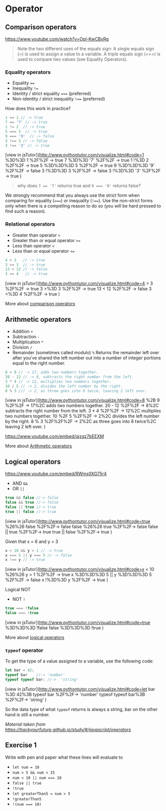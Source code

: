 # Operator



## Comparison operators

https://www.youtube.com/watch?v=Opl-KwCBxRg



> Note the two different uses of the equals sign:
> A single equals sign (=) is used to assign a value to a variable.
> A triple equals sign (===) is used to compare two values (see Equality Operators).



### Equality operators

- Equality `==`
- Inequality `!=`
- Identity / strict equality `===` (preferred)
- Non-identity / strict inequality `!==` (preferred)

How does this work in practice?

```js
1 == 1 // -> true
7 == '7' // -> true
1 != 2  // -> true
5 === 5  // -> true
9 === '9'  // -> false
3 !== 3 // -> false
3 !== '3' // -> true
```

[view in jsTutor](http://www.pythontutor.com/visualize.html#code=1 %3D%3D 1 %2F%2F -> true 7 %3D%3D '7' %2F%2F -> true 1 !%3D 2  %2F%2F -> true 5 %3D%3D%3D 5  %2F%2F -> true 9 %3D%3D%3D '9'  %2F%2F -> false 3 !%3D%3D 3 %2F%2F -> false 3 !%3D%3D '3' %2F%2F -> true )

> why does `7 == '7'` returns true and `9 === '9'` returns false?

We strongly recommend that you always use the strict form when comparing for equality (`===`) or inequality (`!==`). Use the non-strict forms only when there is a compelling reason to do so (you will be hard pressed to find such a reason).



### Relational operators

- Greater than operator `>`
- Greater than or equal operator `>=`
- Less than operator `<`
- Less than or equal operator `<=`

```js
4 > 3   // -> true
3 >= 3  // -> true
13 < 12 // -> false
3 <= 4   // -> true
```

[view in jsTutor](http://www.pythontutor.com/visualize.html#code=4 > 3   %2F%2F -> true 3 >%3D 3  %2F%2F -> true 13 < 12 %2F%2F -> false 3 <%3D 4   %2F%2F -> true )

More about [comparison operators](https://developer.mozilla.org/en-US/docs/Web/JavaScript/Reference/Operators/Comparison_Operators)



## Arithmetic operators

- Addition `+`
- Subtraction `-`
- Multiplication `*`
- Division `/`
- Remainder (sometimes called modulo) `%` 
  Returns the remainder left over after you've shared the left number  out into a number of integer portions equal to the right number.

```js
8 + 9 // -> 17, adds two numbers together.
20 - 12 // -> 8, subtracts the right number from the left.
3 * 4 // -> 12, multiplies two numbers together.
10 / 5 // -> 2, divides the left number by the right.
8 % 3 /// -> 2, as three goes into 8 twice, leaving 2 left over.
```

[view in jsTutor](http://www.pythontutor.com/visualize.html#code=8 %2B 9 %2F%2F -> 17%2C adds two numbers together. 20 - 12 %2F%2F -> 8%2C subtracts the right number from the left. 3 * 4 %2F%2F -> 12%2C multiplies two numbers together. 10 %2F 5 %2F%2F -> 2%2C divides the left number by the right. 8 % 3 %2F%2F%2F -> 2%2C as three goes into 8 twice%2C leaving 2 left over. )



https://www.youtube.com/embed/qjzgz7bEEXM

More about [Arithmetic operators](https://developer.mozilla.org/en-US/docs/Web/JavaScript/Reference/Operators/Arithmetic_Operators#.25_.28Modulus.29)



## Logical operators

https://www.youtube.com/embed/RWms0XG75r4



- AND `&&`
- OR `||`

```js
true && false //-> false
false && true //-> false
false || true //-> true
true || false //-> true
```

[view in jsTutor](http://www.pythontutor.com/visualize.html#code=true %26%26 false %2F%2F-> false false %26%26 true %2F%2F-> false false || true %2F%2F-> true true || false %2F%2F-> true )

Given that x = 6 and y = 3

```js
x < 10 && y > 1 // -> true
x === 5 || y === 5 // -> false
x !== y // -> true
```

[view in jsTutor](http://www.pythontutor.com/visualize.html#code=x < 10 %26%26 y > 1 %2F%2F -> true x %3D%3D%3D 5 || y %3D%3D%3D 5 %2F%2F -> false x !%3D%3D y %2F%2F -> true )

Logical NOT

- NOT `!`

```js
true === !false
false === !true
```

[view in jsTutor](http://www.pythontutor.com/visualize.html#code=true %3D%3D%3D !false false %3D%3D%3D !true )

More about [logical operators](https://developer.mozilla.org/en-US/docs/Web/JavaScript/Reference/Operators/Logical_Operators)



### `typeof` operator

To get the type of a value assigned to a variable, use the following code:

```js
let bar = 42; 
typeof bar    //-> 'number' 
typeof typeof bar; //->  'string'
```

[view in jsTutor](http://www.pythontutor.com/visualize.html#code=let bar %3D 42%3B  typeof bar    %2F%2F-> 'number'  typeof typeof bar%3B %2F%2F->  'string' )

So the data type of what `typeof` returns is always a string, bar on the other hand is still a number.

*Material taken from https://hackyourfuture.github.io/study/#/javascript/operators*



## Exercise 1

Write with pen and paper what these lines will evaluate to

- `let num = 10`
- `num > 5 && num < 15`
- `num < 10 || num === 10`
- `false || true`
- `!true`
- `let greaterThan5 = num > 5`
- `!greaterThan5`
- `!(num === 10)`

